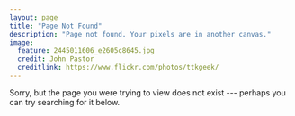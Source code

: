 ```yaml
---
layout: page
title: "Page Not Found"
description: "Page not found. Your pixels are in another canvas."
image:
  feature: 2445011606_e2605c8645.jpg
  credit: John Pastor
  creditlink: https://www.flickr.com/photos/ttkgeek/
---  
```


Sorry, but the page you were trying to view does not exist --- perhaps you can try searching for it below.

<script type="text/javascript">
  var GOOG_FIXURL_LANG = 'en';
  var GOOG_FIXURL_SITE = '{{ site.url }}'
</script>
<script type="text/javascript"
  src="http://linkhelp.clients.google.com/tbproxy/lh/wm/fixurl.js">
</script>